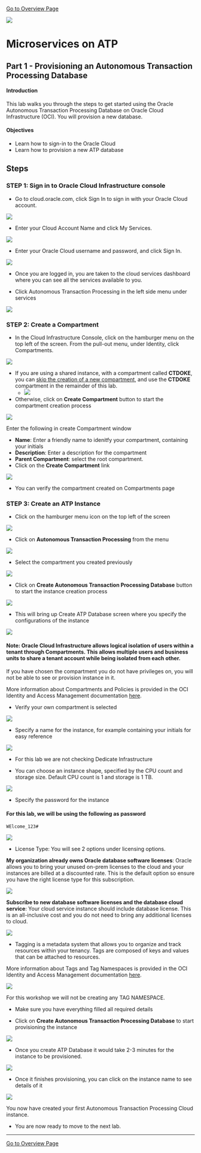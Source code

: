 [Go to Overview Page](README.md)

![](images/customer.logo2.png)

# Microservices on ATP

## Part 1 - Provisioning an Autonomous Transaction Processing Database


#### **Introduction**

This lab walks you through the steps to get started using the Oracle Autonomous Transaction Processing Database on Oracle Cloud Infrastructure (OCI). You will provision a new database.

#### **Objectives**

- Learn how to sign-in to the Oracle Cloud
- Learn how to provision a new ATP database



## Steps

### **STEP 1: Sign in to Oracle Cloud Infrastructure console**

- Go to cloud.oracle.com, click Sign In to sign in with your Oracle Cloud account.

![](./images/100/signin.png)

- Enter your Cloud Account Name and click My Services.

![](./images/100/cloudaccname.png)

- Enter your Oracle Cloud username and password, and click Sign In.

![](./images/100/unpw.png)

- Once you are logged in, you are taken to the cloud services dashboard where you can see all the services available to you.

- Click Autonomous Transaction Processing in the left side menu under services

![](./images/100/myservices.png)

### **STEP 2: Create a Compartment**

- In the Cloud Infrastructure Console, click on the hamburger menu on the top left of the screen. From the pull-out menu, under Identity, click Compartments.

![](./images/100/Compartments.jpeg)



-  If you are using a shared instance, with a compartment called **CTDOKE**, you can <u>skip the creation of a new compartment</u>, and use the **CTDOKE** compartment in the remainder of this lab.
   -  ![](./images/100/ListCompartmentsCTDOKE.png)
-  Otherwise, click on **Create Compartment** button to start the compartment creation process

![](./images/100/CreateCompartment.png)

Enter the following in create Compartment window

- **Name**: Enter a friendly name to idenitfy your compartment, containing your initials
- **Description**: Enter a description for the compartment
- **Parent Compartment**:  select the root compartment.
- Click on the **Create Compartment** link 



![](./images/100/CreateCompartment1.jpeg)



- You can verify the compartment created on Compartments page







### **STEP 3: Create an ATP Instance**

-  Click on the hamburger menu icon on the top left of the screen

![](./images/100/Picture100-20.jpeg)

-  Click on **Autonomous Transaction Processing** from the menu

![](./images/100/Picture100-21.jpeg)

- Select the compartment you created previously 

![](./images/100/DemoComp.png)

-  Click on **Create Autonomous Transaction Processing Database** button to start the instance creation process

![](./images/100/Picture100-23.jpeg)

-  This will bring up Create ATP Database screen where you specify the configurations of the instance

![](./images/100/Picture100-24.png)


#### Note: Oracle Cloud Infrastructure allows logical isolation of users within a tenant through Compartments. This allows multiple users and business units to share a tenant account while being isolated from each other.

If you have chosen the compartment you do not have privileges on, you will not be able to see or provision instance in it.

More information about Compartments and Policies is provided in the OCI Identity and Access Management documentation [here](https://docs.cloud.oracle.com/iaas/Content/Identity/Tasks/managingcompartments.htm?tocpath=Services%7CIAM%7C_____13).

-  Verify your own compartment is selected

![](./images/100/Picture100-26.jpeg)

-  Specify a name for the instance, for example containing your initials for easy reference

![](./images/100/Picture100-27.jpeg)

- For this lab we are not checking Dedicate Infrastructure

-  You can choose an instance shape, specified by the CPU count and storage size. Default CPU count is 1 and storage is 1 TB.

![](./images/100/Picture100-28.jpeg)

-  Specify the password for the instance

#### For this lab, we will be using the following as password

```
WElcome_123#
```

![](./images/100/Picture100-29.jpeg)

- License Type: You will see 2 options under licensing options. 

**My organization already owns Oracle database software licenses**: Oracle allows you to bring your unused on-prem licenses to the cloud and your instances are billed at a discounted rate. This is the default option so ensure you have the right license type for this subscription.

![](./images/100/Picture100-34.jpeg)



**Subscribe to new database software licenses and the database cloud service**: Your cloud service instance should include database license. This is an all-inclusive cost and you do not need to bring any additional licenses to cloud.

![](./images/100/Picture100-35.jpeg)

- Tagging is a metadata system that allows you to organize and track resources within your tenancy. Tags are composed of keys and values that can be attached to resources. 

More information about Tags and Tag Namespaces is provided in the OCI Identity and Access Management documentation [here](https://docs.cloud.oracle.com/iaas/Content/Identity/Concepts/taggingoverview.htm).


![](./images/100/Picture100-36.jpeg)

For this workshop we will not be creating any TAG NAMESPACE. 

- Make sure you have everything filled all required details

-  Click on **Create Autonomous Transaction Processing Database** to start provisioning the instance

![](./images/100/Picture100-31.jpeg)

- Once you create ATP Database it would take 2-3 minutes for the instance to be provisioned.

![](./images/100/Picture100-32.jpeg)

-  Once it finishes provisioning, you can click on the instance name to see details of it

![](./images/100/Picture100-33.jpeg)

You now have created your first Autonomous Transaction Processing Cloud instance.

-   You are now ready to move to the next lab.





------

[Go to Overview Page](README.md)

